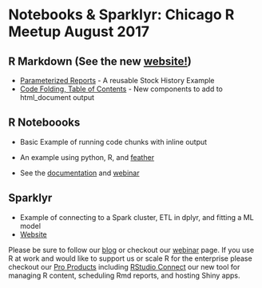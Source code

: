 Notebooks & Sparklyr: Chicago R Meetup August 2017
================

R Markdown (See the new [website!](http://rmarkdown.rstudio.com))
-----------------------------------------------------------------

-   [Parameterized Reports](http://rmarkdown.rstudio.com/lesson-5.html) - A reusable Stock History Example
-   [Code Folding, Table of Contents](http://rmarkdown.rstudio.com/html_document_format.html) - New components to add to html\_document output

R Noteboooks
------------

-   Basic Example of running code chunks with inline output
-   An example using python, R, and [feather](https://blog.rstudio.org/2016/03/29/feather/)

-   See the [documentation](http://rmarkdown.rstudio.com/r_notebooks.html) and [webinar](https://www.rstudio.com/resources/webinars/introducing-notebooks-with-r-markdown/)

Sparklyr
--------

-   Example of connecting to a Spark cluster, ETL in dplyr, and fitting a ML model
-   [Website](https://spark.rstudio.com)


Please be sure to follow our [blog](https://blog.rstudio.org) or checkout our [webinar](https://www.rstudio.com/resources/webinars) page. If you use R at work and would like to support us or scale R for the enterprise please checkout our [Pro Products](https://www.rstudio.com/pricing) including [RStudio Connect](https://www.rstudio.com/products/connect) our new tool for managing R content, scheduling Rmd reports, and hosting Shiny apps.
